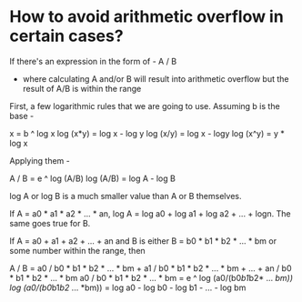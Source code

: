 # How to avoid arithmetic overflow in certain cases?

If there's an expression in the form of -
   A / B

* where calculating A and/or B will result into arithmetic overflow but the result of A/B is within the range

First, a few logarithmic rules that we are going to use. Assuming b is the base -

   x = b ^ log x
   log (x*y) = log x - log y
   log (x/y) = log x - logy
   log (x^y) = y * log x

Applying them -

   A / B = e ^ log (A/B)
   log (A/B) = log A - log B

log A or log B is a much smaller value than A or B themselves.

If A = a0 * a1 * a2 * ... * an, log A = log a0 + log a1 + log a2 + ... + logn. The same goes true for B.

If A = a0 + a1 + a2 + ... + an and B is either B = b0 * b1 * b2 * ... * bm or some number within the range, then

   A / B = a0 / b0 * b1 * b2 * ... * bm + a1 / b0 * b1 * b2 * ... * bm + ... + an / b0 * b1 * b2 * ... * bm
   a0 / b0 * b1 * b2 * ... * bm = e ^ log (a0/(b0*b1*b2* ... *bm))
   log (a0/(b0*b1*b2* ... *bm)) = log a0 - log b0 - log b1 - ... - log bm